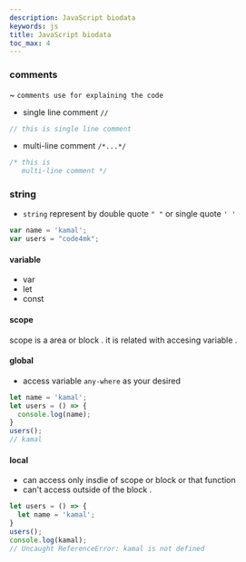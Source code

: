 ```yaml
---
description: JavaScript biodata
keywords: js
title: JavaScript biodata
toc_max: 4
---
```


### comments

 ~ `comments use for explaining the code`

* single line comment `//`

```js
// this is single line comment
```

* multi-line comment `/*...*/`

```js
/* this is
   multi-line comment */
```

### string

* `string` represent by double quote `" "` or single quote `' '`

```js
var name = 'kamal';
var users = "code4mk";
```

#### variable

* var
* let
* const

#### scope
 scope is a area or block . it is related with accesing variable .

#### global

* access variable `any-where` as your desired

 ```js
 let name = 'kamal';
 let users = () => {
   console.log(name);
 }
 users();
 // kamal
 ```

#### local

* can access only insdie of scope or block or that function
* can't access outside of the block .

```js
let users = () => {
  let name = 'kamal';
}
users();
console.log(kamal);
// Uncaught ReferenceError: kamal is not defined
```
